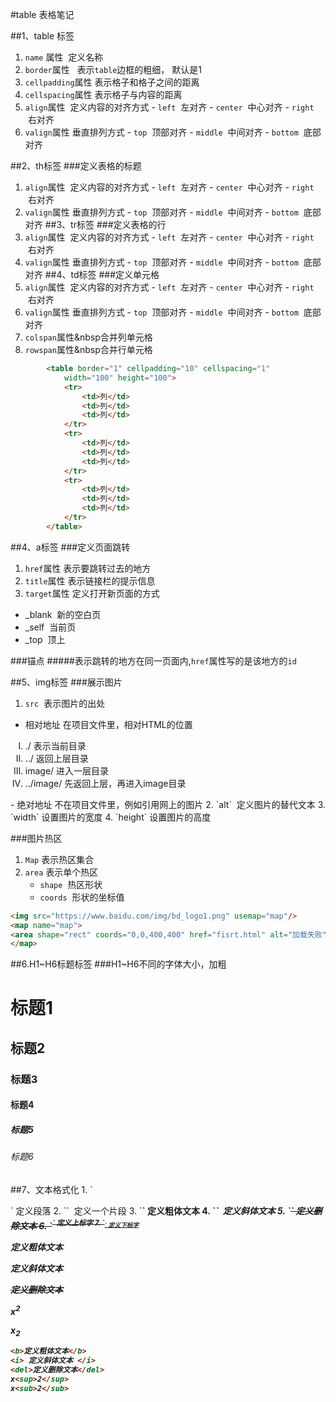 #table 表格笔记
    
##1、table 标签
  1. `name` 属性 &nbsp;定义名称
  2. `border`属性 &nbsp; 表示`table`边框的粗细， 默认是1
  3. `cellpadding`属性&nbsp;表示格子和格子之间的距离
  4. `cellspacing`属性&nbsp;表示格子与内容的距离
  5. `align`属性 &nbsp;定义内容的对齐方式
  	- `left` &nbsp;左对齐
  	- `center` &nbsp;中心对齐
  	- `right` &nbsp;右对齐
  6. `valign`属性&nbsp;垂直排列方式
	- `top` &nbsp;顶部对齐
	- `middle` &nbsp;中间对齐
	- `bottom` &nbsp;底部对齐
 
    
##2、th标签
###定义表格的标题
  1. `align`属性 &nbsp;定义内容的对齐方式
  	- `left` &nbsp;左对齐
  	- `center` &nbsp;中心对齐
  	- `right` &nbsp;右对齐
  2. `valign`属性&nbsp;垂直排列方式
	- `top` &nbsp;顶部对齐
	- `middle` &nbsp;中间对齐
	- `bottom` &nbsp;底部对齐
##3、tr标签 
###定义表格的行
  1. `align`属性 &nbsp;定义内容的对齐方式
  	- `left` &nbsp;左对齐
  	- `center` &nbsp;中心对齐
  	- `right` &nbsp;右对齐
  2. `valign`属性&nbsp;垂直排列方式
	- `top` &nbsp;顶部对齐
	- `middle` &nbsp;中间对齐
	- `bottom` &nbsp;底部对齐
##4、td标签
###定义单元格
  1. `align`属性 &nbsp;定义内容的对齐方式
  	- `left` &nbsp;左对齐
  	- `center` &nbsp;中心对齐
  	- `right` &nbsp;右对齐
  2. `valign`属性&nbsp;垂直排列方式
	- `top` &nbsp;顶部对齐
	- `middle` &nbsp;中间对齐
	- `bottom` &nbsp;底部对齐
  3. `colspan`属性&nbsp合并列单元格
  4. `rowspan`属性&nbsp合并行单元格
  
     
```html
		<table border="1" cellpadding="10" cellspacing="1"
			width="100" height="100">
			<tr>
				<td>列</td>
				<td>列</td>
				<td>列</td>
			</tr>
			<tr>
				<td>列</td>
				<td>列</td>
				<td>列</td>
			</tr>
			<tr>
				<td>列</td>
				<td>列</td>
				<td>列</td>
			</tr>
		</table>
```
     
##4、a标签
###定义页面跳转
 1. `href`属性&nbsp;表示要跳转过去的地方
 2. `title`属性&nbsp;表示链接栏的提示信息
 3. `target`属性&nbsp;定义打开新页面的方式
  - _blank &nbsp;新的空白页
  - _self &nbsp;当前页
  - _top &nbsp;顶上
    
###锚点 
#####表示跳转的地方在同一页面内,`href`属性写的是该地方的`id`
    
##5、img标签
###展示图片
1. `src` &nbsp;表示图片的出处
 - 相对地址&nbsp;在项目文件里，相对HTML的位置
<ol type="I">
	<li>./&nbsp;表示当前目录 </li>
	<li>../&nbsp;返回上层目录</li>
	<li>image/&nbsp;进入一层目录</li>
	<li>../image/&nbsp;先返回上层，再进入image目录</li>
</ol>
 - 绝对地址&nbsp;不在项目文件里，例如引用网上的图片
2. `alt` &nbsp;定义图片的替代文本
3. `width`&nbsp;设置图片的宽度
4. `height`&nbsp;设置图片的高度
    
###图片热区
1. `Map`&nbsp;表示热区集合
 1. `area`&nbsp;表示单个热区
     - `shape` &nbsp;热区形状
     - `coords` &nbsp;形状的坐标值
     
```html
<img src="https://www.baidu.com/img/bd_logo1.png" usemap="map"/>
<map name="map">
<area shape="rect" coords="0,0,400,400" href="fisrt.html" alt="加载失败" />
</map>
```
    
##6.H1~H6标题标签
###H1~H6不同的字体大小，加粗
<h1>标题1</h1>		
<h2>标题2</h2>
<h3>标题3</h3>
<h4>标题4</h4>
<h5>标题5</h5>
<h6>标题6</h6>
##7、文本格式化
1. `<P>`&nbsp;定义段落
2. `<span>` &nbsp;定义一个片段
3. `<b>`&nbsp;定义粗体文本
4. `<i>` &nbsp;定义斜体文本 
5. `<del>`&nbsp;定义删除文本
6. `<sup>`&nbsp;定义上标字
7. `<sub>`&nbsp;定义下标字
    
<b>定义粗体文本</b>
    
<i> 定义斜体文本 </i>  
    
<del>定义删除文本</del>
     
x<sup>2</sup>
    
x<sub>2</sub>
    
```html
<b>定义粗体文本</b>
<i> 定义斜体文本 </i>  
<del>定义删除文本</del>
x<sup>2</sup>
x<sub>2</sub>
```

   


